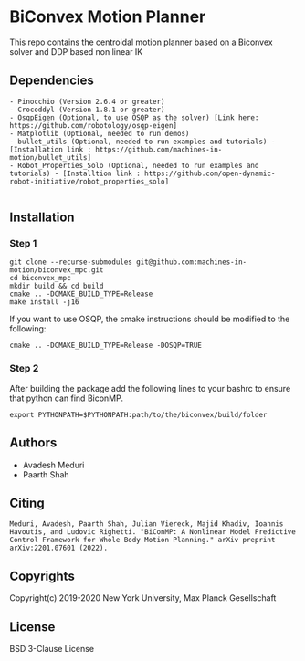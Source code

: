 # BiConvex Motion Planner

This repo contains the centroidal motion planner based on a Biconvex solver and DDP based non linear IK

## Dependencies
```
- Pinocchio (Version 2.6.4 or greater)
- Crocoddyl (Version 1.8.1 or greater)
- OsqpEigen (Optional, to use OSQP as the solver) [Link here: https://github.com/robotology/osqp-eigen]
- Matplotlib (Optional, needed to run demos)
- bullet_utils (Optional, needed to run examples and tutorials) - [Installation link : https://github.com/machines-in-motion/bullet_utils]
- Robot_Properties_Solo (Optional, needed to run examples and tutorials) - [Installtion link : https://github.com/open-dynamic-robot-initiative/robot_properties_solo]
    
```
## Installation

### Step 1

```
git clone --recurse-submodules git@github.com:machines-in-motion/biconvex_mpc.git
cd biconvex_mpc
mkdir build && cd build
cmake .. -DCMAKE_BUILD_TYPE=Release
make install -j16
```

If you want to use OSQP, the cmake instructions should be modified to the following:

```
cmake .. -DCMAKE_BUILD_TYPE=Release -DOSQP=TRUE
```
### Step 2
After building the package add the following lines to your bashrc to ensure that python can find BiconMP. 

```
export PYTHONPATH=$PYTHONPATH:path/to/the/biconvex/build/folder
```

## Authors
- Avadesh Meduri
- Paarth Shah

## Citing

```
Meduri, Avadesh, Paarth Shah, Julian Viereck, Majid Khadiv, Ioannis Havoutis, and Ludovic Righetti. "BiConMP: A Nonlinear Model Predictive Control Framework for Whole Body Motion Planning." arXiv preprint arXiv:2201.07601 (2022).
```

## Copyrights

Copyright(c) 2019-2020 New York University, Max Planck Gesellschaft

## License

BSD 3-Clause License

